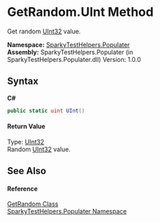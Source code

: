 # GetRandom.UInt Method 
 

Get random <a href="http://msdn2.microsoft.com/en-us/library/ctys3981" target="_blank">UInt32</a> value.

**Namespace:**&nbsp;<a href="N_SparkyTestHelpers_Populater.md">SparkyTestHelpers.Populater</a><br />**Assembly:**&nbsp;SparkyTestHelpers.Populater (in SparkyTestHelpers.Populater.dll) Version: 1.0.0

## Syntax

**C#**<br />
``` C#
public static uint UInt()
```


#### Return Value
Type: <a href="http://msdn2.microsoft.com/en-us/library/ctys3981" target="_blank">UInt32</a><br />Random <a href="http://msdn2.microsoft.com/en-us/library/ctys3981" target="_blank">UInt32</a> value.

## See Also


#### Reference
<a href="T_SparkyTestHelpers_Populater_GetRandom.md">GetRandom Class</a><br /><a href="N_SparkyTestHelpers_Populater.md">SparkyTestHelpers.Populater Namespace</a><br />